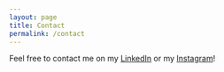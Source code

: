 ```yaml
---
layout: page
title: Contact
permalink: /contact
---
```


Feel free to contact me on my [LinkedIn](https://www.linkedin.com/in/jacob-mayes-1a3a20255/) or my [Instagram](https://instagram.com/j.mayesofficial)!

